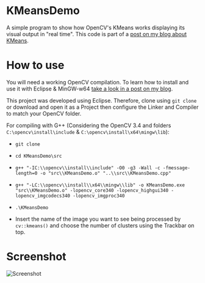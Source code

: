 # KMeansDemo
A simple program to show how OpenCV's KMeans works displaying its visual output in "real time". This code is part of a [post on my blog about KMeans](http://jeanvitor.com/k-means-image-segmentation-opencv/). 

# How to use
You will need a working OpenCV compilation. To learn how to install and use it with Eclipse & MinGW-w64 [take a look in a post on my blog](http://jeanvitor.com/cpp-opencv-windonws10-installing/). 

This project was developed using Eclipse. Therefore, clone using `git clone` or download and open it as a Project then configure the Linker and Compiler to match your OpenCV folder.

For compiling with G++ (Considering the OpenCV 3.4 and folders `C:\opencv\install\include` & `C:\opencv\install\x64\mingw\lib`):

* `git clone`

* `cd KMeansDemo\src`

* `g++ "-IC:\\opencv\\install\\include" -O0 -g3 -Wall -c -fmessage-length=0 -o "src\\KMeansDemo.o" "..\\src\\KMeansDemo.cpp"`

* `g++ "-LC:\\opencv\\install\\x64\\mingw\\lib" -o KMeansDemo.exe "src\\KMeansDemo.o" -lopencv_core340 -lopencv_highgui340 -lopencv_imgcodecs340 -lopencv_imgproc340`

* `.\KMeansDemo` 

* Insert the name of the image you want to see being processed by `cv::kmeans()` and choose the number of clusters using the Trackbar on top.

# Screenshot
![Screenshot](https://i.imgur.com/3HUSlc6.png)